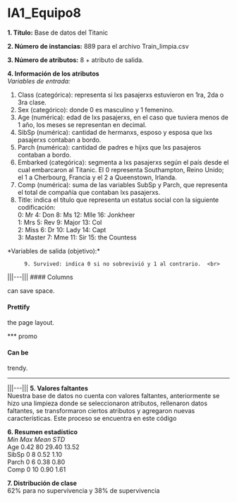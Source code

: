 # IA1_Equipo8
**1. Título:** Base de datos del Titanic
   
**2. Número de instancias:** 889 para el archivo Train_limpia.csv
   
**3. Número de atributos:** 8 + atributo de salida.
   
**4. Información de los atributos**   <br>
   *Variables de entrada:*
   <ol>
  	<li>Class (categórica): representa si lxs pasajerxs estuvieron en 1ra, 2da o 3ra clase. </li>
	<li> Sex (categórico): donde 0 es masculino y 1 femenino.</li>
	<li> Age (numérica): edad de lxs pasajerxs, en el caso que tuviera menos de 1 año, los meses se representan en decimal. </li>
	<li> SibSp (numérica): cantidad de hermanxs, esposo y esposa que lxs pasajerxs contaban a bordo. </li>
	<li> Parch (numérica): cantidad de padres e hijxs que lxs pasajeros contaban a bordo. </li>
	<li> Embarked (categórica): segmenta a lxs pasajerxs según el país desde el cual embarcaron al Titanic. El 0 representa Southampton, Reino Unido; el 1 a Cherbourg, Francia y el 2 a Queenstown, Irlanda. </li>
	<li> Comp (numérica): suma de las variables SubSp y Parch, que representa el total de compañía que contaban lxs pasajerxs. </li>
	<li> Title: indica el título que representa un estatus social con la siguiente codificación: <br>
          0: Mr		4: Don      8: Ms        12: Mlle            16: Jonkheer  <br>
          1: Mrs	5: Rev      9: Major     13: Col  <br>
          2: Miss	6: Dr       10: Lady     14: Capt  <br>
          3: Master	7: Mme      11: Sir      15: the Countess<br>   </li>
   </ol>
   *Variables de salida (objetivo):*  <br>
   <ol>
   
      9. Survived: indica 0 si no sobrevivió y 1 al contrario.  <br>
  </ol>
  |||---|||
#### Columns

can save space.

#### Prettify

the page layout.

*** promo
#### Can be

trendy.
***
|||---|||
**5. Valores faltantes**  <br>
Nuestra base de datos no cuenta con valores faltantes, anteriormente se hizo una limpieza donde se seleccionaron atributos, rellenaron datos faltantes, se transformaron ciertos atributos y agregaron nuevas características. Este proceso se encuentra en este código  <br>

**6. Resumen estadístico**  <br>
		*Min      Max     Mean 	  STD*  <br>
Age		0.42	  80      29.40	  13.52   <br>
SibSp		0	  8	  0.52	  1.10  <br>
Parch		0	  6	  0.38	  0.80  <br>
Comp		0	  10      0.90	  1.61  <br>

**7. Distribución de clase**  
62% para no supervivencia y 38% de supervivencia


